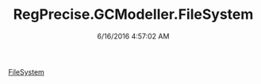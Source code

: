 ﻿---
title: RegPrecise.GCModeller.FileSystem
date: 6/16/2016 4:57:02 AM
---

[FileSystem](T-RegPrecise.GCModeller.FileSystem.FileSystem.html)
